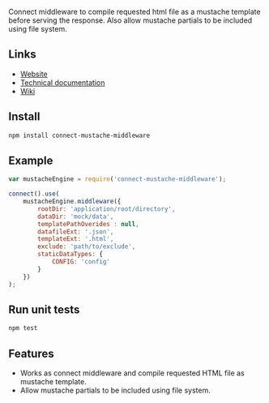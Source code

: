 Connect middleware to compile requested html file as a mustache template before serving the response. Also allow mustache partials to be included using file system.

## Links

- [Website](http://digitalinnovation.github.io/connect-mustache-middleware)
- [Technical documentation](http://digitalinnovation.github.io/connect-mustache-middleware/docs/)
- [Wiki](https://github.com/DigitalInnovation/connect-mustache-middleware/wiki)

## Install

```bash
npm install connect-mustache-middleware
```

## Example

```js
var mustacheEngine = require('connect-mustache-middleware');

connect().use(
    mustacheEngine.middleware({
        rootDir: 'application/root/directory',
        dataDir: 'mock/data',
        templatePathOverides : null,
        datafileExt: '.json',
        templateExt: '.html',
        exclude: 'path/to/exclude',
        staticDataTypes: {
            CONFIG: 'config'
        }
    })
);
```

## Run unit tests

```bash
npm test
```

## Features
- Works as connect middleware and compile requested HTML file as mustache template.
- Allow mustache partials to be included using file system.
